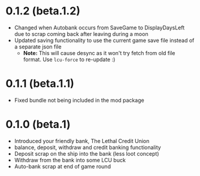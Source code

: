 # 0.1.2 (beta.1.2)

- Changed when Autobank occurs from SaveGame to DisplayDaysLeft due to scrap coming back after leaving during a moon
- Updated saving functionality to use the current game save file instead of a separate json file
  - **Note:** This will cause desync as it won't try fetch from old file format. Use `lcu-force` to re-update :)

# 0.1.1 (beta.1.1)

- Fixed bundle not being included in the mod package

# 0.1.0 (beta.1)

- Introduced your friendly bank, The Lethal Credit Union
- balance, deposit, withdraw and credit banking functionality
- Deposit scrap on the ship into the bank (less loot concept)
- Withdraw from the bank into some LCU buck
- Auto-bank scrap at end of game round
